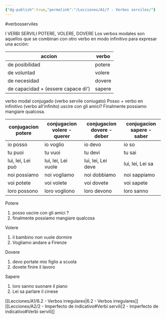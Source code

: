 ```yaml
---
{"dg-publish":true,"permalink":"/Lecciones/A1/7 - Verbos serviles/"}
---
```


#verbosserviles

I VERBI SERVILI POTERE, VOLERE, DOVERE Los verbos modales son aquellos que se combinan con otro verbo en modo infinitivo para expresar una acción:

| accion | verbo |
| ---- | ---- |
| de posibilidad | potere |
| de voluntad | volere |
| de necesidad | dovere |
| de capacidad + (essere capace di') | sapere |

verbo modal conjugado
(verbo servile coniugato)
Posso
+
verbo en infinitivo (verbo all&#039;infinito) uscire con gli amici?
Finalmente possiamo
mangiare qualcosa.


| conjugacion potere | conjugacion volere - querer | conjugacion dovere - deber | conjugacion sapere - saber |
| ---- | ---- | ---- | ---- |
| io posso | io voglio | io devo | io so |
| tu puoi | tu vuoi | tu devi | tu sai |
| lui, lei, Lei può | lui, lei, Lei vuole | lui, lei, Lei deve | lui, lei, Lei sa |
| noi possiamo | noi vogliamo | noi dobbiamo | noi sappiamo |
| voi potete | voi volete | voi dovete | voi sapete |
| loro possono | loro vogliono | loro devono | loro sanno |

Potere
1) posso uscire con gli amici ?
2) finalmente possiamo mangiare qualcosa

Volere
1) il bambino non vuole dormire
2) Vogliamo andare a Firenze

Dovere
1) devo portate mio figlio a scuola
2) dovete finire il lavoro

Sapere
1) loro sanno suonare il piano
2) Lei sa parlare il cinese

[[Lecciones/A1/6.2 - Verbos irregulares\|6.2 - Verbos irregulares]]
[[Lecciones/A2/2 - Imperfecto de indicativo#Verbi servili\|2 - Imperfecto de indicativo#Verbi servili]]